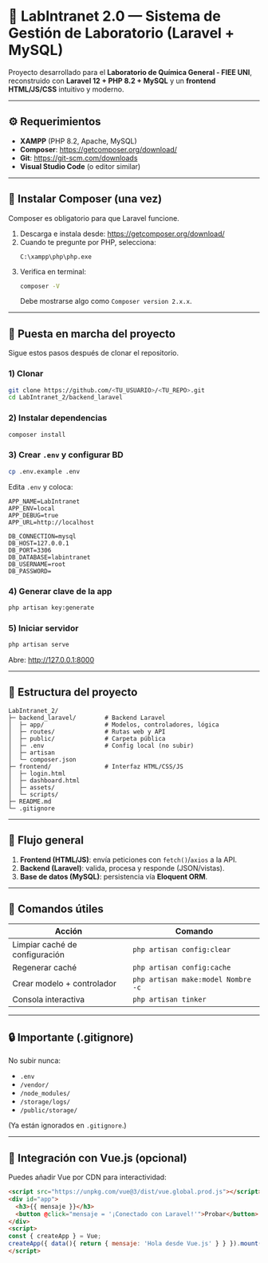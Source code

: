 # 🧪 LabIntranet 2.0 — Sistema de Gestión de Laboratorio (Laravel + MySQL)

Proyecto desarrollado para el **Laboratorio de Química General - FIEE UNI**, reconstruido con **Laravel 12 + PHP 8.2 + MySQL** y un **frontend HTML/JS/CSS** intuitivo y moderno.

---

## ⚙️ Requerimientos
- **XAMPP** (PHP 8.2, Apache, MySQL)
- **Composer**: https://getcomposer.org/download/
- **Git**: https://git-scm.com/downloads
- **Visual Studio Code** (o editor similar)

---

## 💾 Instalar Composer (una vez)
Composer es obligatorio para que Laravel funcione.

1. Descarga e instala desde: https://getcomposer.org/download/
2. Cuando te pregunte por PHP, selecciona:
   ```
   C:\xampp\php\php.exe
   ```
3. Verifica en terminal:
   ```bash
   composer -V
   ```
   Debe mostrarse algo como `Composer version 2.x.x`.

---

## 🚀 Puesta en marcha del proyecto
Sigue estos pasos después de clonar el repositorio.

### 1) Clonar
```bash
git clone https://github.com/<TU_USUARIO>/<TU_REPO>.git
cd LabIntranet_2/backend_laravel
```

### 2) Instalar dependencias
```bash
composer install
```

### 3) Crear `.env` y configurar BD
```bash
cp .env.example .env
```

Edita `.env` y coloca:
```env
APP_NAME=LabIntranet
APP_ENV=local
APP_DEBUG=true
APP_URL=http://localhost

DB_CONNECTION=mysql
DB_HOST=127.0.0.1
DB_PORT=3306
DB_DATABASE=labintranet
DB_USERNAME=root
DB_PASSWORD=
```

### 4) Generar clave de la app
```bash
php artisan key:generate
```

### 5) Iniciar servidor
```bash
php artisan serve
```
Abre: http://127.0.0.1:8000

---

## 🧩 Estructura del proyecto
```
LabIntranet_2/
├─ backend_laravel/        # Backend Laravel
│  ├─ app/                 # Modelos, controladores, lógica
│  ├─ routes/              # Rutas web y API
│  ├─ public/              # Carpeta pública
│  ├─ .env                 # Config local (no subir)
│  ├─ artisan
│  └─ composer.json
├─ frontend/               # Interfaz HTML/CSS/JS
│  ├─ login.html
│  ├─ dashboard.html
│  ├─ assets/
│  └─ scripts/
├─ README.md
└─ .gitignore
```

---

## 🧠 Flujo general
1. **Frontend (HTML/JS)**: envía peticiones con `fetch()`/`axios` a la API.
2. **Backend (Laravel)**: valida, procesa y responde (JSON/vistas).
3. **Base de datos (MySQL)**: persistencia vía **Eloquent ORM**.

---

## 🧰 Comandos útiles
| Acción                         | Comando                              |
|-------------------------------|--------------------------------------|
| Limpiar caché de configuración | `php artisan config:clear`           |
| Regenerar caché                | `php artisan config:cache`           |
| Crear modelo + controlador     | `php artisan make:model Nombre -c`   |
| Consola interactiva            | `php artisan tinker`                 |

---

## 🔒 Importante (.gitignore)
No subir nunca:
- `.env`
- `/vendor/`
- `/node_modules/`
- `/storage/logs/`
- `/public/storage/`

(Ya están ignorados en `.gitignore`.)

---

## 🧩 Integración con Vue.js (opcional)
Puedes añadir Vue por CDN para interactividad:
```html
<script src="https://unpkg.com/vue@3/dist/vue.global.prod.js"></script>
<div id="app">
  <h3>{{ mensaje }}</h3>
  <button @click="mensaje = '¡Conectado con Laravel!'">Probar</button>
</div>
<script>
const { createApp } = Vue;
createApp({ data(){ return { mensaje: 'Hola desde Vue.js' } } }).mount('#app');
</script>
```